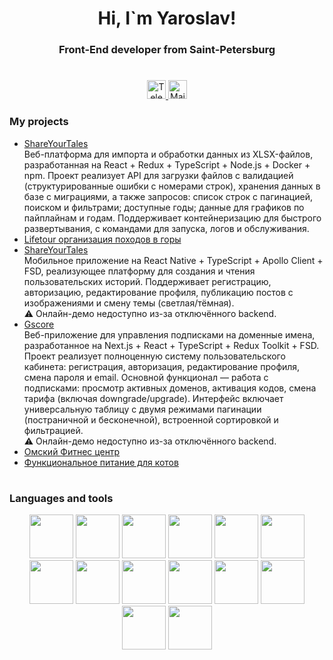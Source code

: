 <div id="header" align="center">
 <h1>Hi, I`m Yaroslav!</h1>
 <h3>Front-End developer from Saint-Petersburg </h3>
</div>

#

<div id="socials" align="center">
 <a href="https://t.me/dYAROSLAVy">
  <img height=30 src="https://img.shields.io/badge/Telegram-blue?style=for-the-bage&logo=telegram&logoColor=white" alt="Telegram"/>
 </a>
  <a href="mailto:yadsp@yandex.ru">
  <img height="30" src="https://img.shields.io/badge/Mail me-blue?style=for-the-bage&logo=gmail&logoColor=white" alt="Mail"/>
 </a>
</div>

### My projects
<ul>
   <li>
    <a href="https://github.com/dYAROSLAVy/mrg-data-platform">ShareYourTales</a>
     <div>Веб-платформа для импорта и обработки данных из XLSX-файлов, разработанная на React + Redux + TypeScript + Node.js + Docker + npm. Проект реализует API для загрузки файлов с валидацией (структурированные ошибки с номерами строк), хранения данных в базе с миграциями, а также запросов: список строк с пагинацией, поиском и фильтрами; доступные годы; данные для графиков по пайплайнам и годам. Поддерживает контейнеризацию для быстрого развертывания, с командами для запуска, логов и обслуживания.</div>
   </li>
 <li>
  <a href="https://dyaroslavy.github.io/lifetour/">Lifetour организация походов в горы</a>
 </li>
  <li>
  <a href="https://github.com/dYAROSLAVy/share-your-tales/">ShareYourTales</a>
 <div> <span>Мобильное приложение на React Native + TypeScript + Apollo Client + FSD, реализующее платформу для создания и чтения пользовательских историй.
Поддерживает регистрацию, авторизацию, редактирование профиля, публикацию постов с изображениями и смену темы (светлая/тёмная).
<br>⚠️ Онлайн-демо недоступно из-за отключённого backend.</span></div>
 </li>
  <li>
  <a href="https://github.com/dYAROSLAVy/gscore/">Gscore</a>
 <div>  <span>Веб-приложение для управления подписками на доменные имена, разработанное на Next.js + React + TypeScript + Redux Toolkit + FSD. 
      Проект реализует полноценную систему пользовательского кабинета: регистрация, авторизация, редактирование профиля, смена пароля и email. 
      Основной функционал — работа с подписками: просмотр активных доменов, активация кодов, смена тарифа (включая downgrade/upgrade).
      Интерфейс включает универсальную таблицу с двумя режимами пагинации (постраничной и бесконечной), встроенной сортировкой и фильтрацией. 
<br>⚠️ Онлайн-демо недоступно из-за отключённого backend.</span></div>
 </li>
 <li>
  <a href="https://dyaroslavy.github.io/fitness/">Омский Фитнес центр</a>
 </li>
 <li>
  <a href="https://dyaroslavy.github.io/2173645-cat-energy-28/">Функциональное питание для котов</a>
 </li>
</ul>


#

### Languages and tools
<div align="center">
 <img src="https://cdn.jsdelivr.net/gh/devicons/devicon@latest/icons/javascript/javascript-original.svg" width="70" height="70"/>
 <img src="https://cdn.jsdelivr.net/gh/devicons/devicon@latest/icons/html5/html5-original-wordmark.svg" width="70" height="70"/>
 <img src="https://cdn.jsdelivr.net/gh/devicons/devicon@latest/icons/css3/css3-original-wordmark.svg" width="70" height="70"/>
 <img src="https://cdn.jsdelivr.net/gh/devicons/devicon@latest/icons/typescript/typescript-original.svg" width="70" height="70"/>     
 <img src="https://cdn.jsdelivr.net/gh/devicons/devicon@latest/icons/react/react-original-wordmark.svg" width="70" height="70"/>
 <img src="https://cdn.jsdelivr.net/gh/devicons/devicon@latest/icons/redux/redux-original.svg" width="70" height="70"/>
 <img src="https://cdn.jsdelivr.net/gh/devicons/devicon@latest/icons/nextjs/nextjs-original-wordmark.svg" width="70" height="70"/>    
 <img src="https://cdn.jsdelivr.net/gh/devicons/devicon@latest/icons/sass/sass-original.svg" width="70" height="70"/>
 <img src="https://cdn.jsdelivr.net/gh/devicons/devicon@latest/icons/graphql/graphql-plain-wordmark.svg" width="70" height="70"/>
 <img src="https://cdn.jsdelivr.net/gh/devicons/devicon@latest/icons/git/git-original-wordmark.svg" width="70" height="70"/>
 <img src="https://cdn.jsdelivr.net/gh/devicons/devicon@latest/icons/figma/figma-original.svg" width="70" height="70"/>
 <img src="https://cdn.jsdelivr.net/gh/devicons/devicon@latest/icons/webpack/webpack-plain-wordmark.svg" width="70" height="70"/>
 <img src="https://cdn.jsdelivr.net/gh/devicons/devicon@latest/icons/vite/vite-original-wordmark.svg"  width="70" height="70"/> 
 <img src="https://cdn.jsdelivr.net/gh/devicons/devicon@latest/icons/gulp/gulp-plain.svg" width="70" height="70"/>
</div>

 #

 <div id="stat" align="center">
    <img src="https://github-profile-summary-cards.vercel.app/api/cards/profile-details?username=dYAROSLAVy" alt=""/>
    <img src="https://github-profile-summary-cards.vercel.app/api/cards/most-commit-language?username=dYAROSLAVy" alt=""/>
     <img src="https://github-profile-summary-cards.vercel.app/api/cards/stats?username=dYAROSLAVy" alt=""/>
</div>
